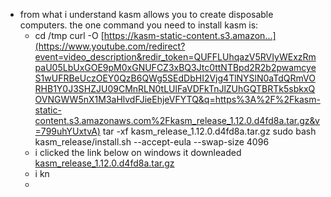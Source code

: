 - from what i understand kasm allows you to create disposable computers. the one command you need to install kasm is:
	- cd /tmp
	  curl -O [https://kasm-static-content.s3.amazon...](https://www.youtube.com/redirect?event=video_description&redir_token=QUFFLUhqazV5RVIyWExzRmpaU05LbUxGOE9pM0xGNUFCZ3xBQ3Jtc0ttNTBpd2R2b2pwamcyeS1wUFRBeUczOEY0QzB6QWg5SEdDbHI2Vjg4TlNYSlN0aTdQRmVORHB1Y0J3SHZJU09CMnRLN0tLUlFaVDFkTnJlZUhGQTBRTk5sbkxQOVNGWW5nX1M3aHlvdFJieEhjeVFYTQ&q=https%3A%2F%2Fkasm-static-content.s3.amazonaws.com%2Fkasm_release_1.12.0.d4fd8a.tar.gz&v=799uhYUxtvA)
	  tar -xf kasm_release_1.12.0.d4fd8a.tar.gz
	  sudo bash kasm_release/install.sh --accept-eula --swap-size 4096
	- i clicked the link below on windows it downleaded [kasm_release_1.12.0.d4fd8a.tar.gz](../assets/kasm_release_1_1680127168867_0.12.0.d4fd8a.tar.gz)
	- i kn
	-